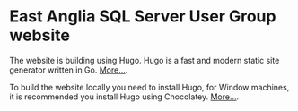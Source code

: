 # East Anglia SQL Server User Group website

The website is building using Hugo. Hugo is a fast and modern static site generator written in Go.
[More...](https://gohugo.io/about/what-is-hugo/).

To build the website locally you need to install Hugo, for Window machines, it is recommended you install Hugo using Chocolatey.
[More...](https://gohugo.io/getting-started/installing/).

